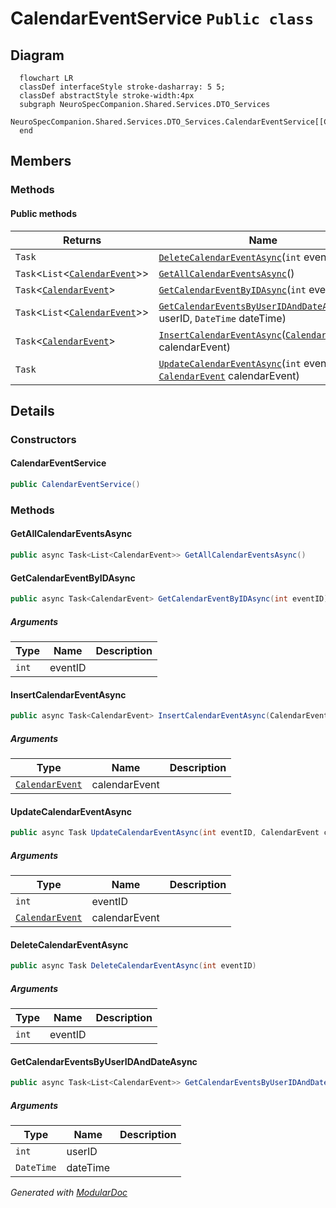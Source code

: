 # CalendarEventService `Public class`

## Diagram
```mermaid
  flowchart LR
  classDef interfaceStyle stroke-dasharray: 5 5;
  classDef abstractStyle stroke-width:4px
  subgraph NeuroSpecCompanion.Shared.Services.DTO_Services
  NeuroSpecCompanion.Shared.Services.DTO_Services.CalendarEventService[[CalendarEventService]]
  end
```

## Members
### Methods
#### Public  methods
| Returns | Name |
| --- | --- |
| `Task` | [`DeleteCalendarEventAsync`](#deletecalendareventasync)(`int` eventID) |
| `Task`&lt;`List`&lt;[`CalendarEvent`](./neurospecsharedmodelsdto-CalendarEvent)&gt;&gt; | [`GetAllCalendarEventsAsync`](#getallcalendareventsasync)() |
| `Task`&lt;[`CalendarEvent`](./neurospecsharedmodelsdto-CalendarEvent)&gt; | [`GetCalendarEventByIDAsync`](#getcalendareventbyidasync)(`int` eventID) |
| `Task`&lt;`List`&lt;[`CalendarEvent`](./neurospecsharedmodelsdto-CalendarEvent)&gt;&gt; | [`GetCalendarEventsByUserIDAndDateAsync`](#getcalendareventsbyuseridanddateasync)(`int` userID, `DateTime` dateTime) |
| `Task`&lt;[`CalendarEvent`](./neurospecsharedmodelsdto-CalendarEvent)&gt; | [`InsertCalendarEventAsync`](#insertcalendareventasync)([`CalendarEvent`](./neurospecsharedmodelsdto-CalendarEvent) calendarEvent) |
| `Task` | [`UpdateCalendarEventAsync`](#updatecalendareventasync)(`int` eventID, [`CalendarEvent`](./neurospecsharedmodelsdto-CalendarEvent) calendarEvent) |

## Details
### Constructors
#### CalendarEventService
```csharp
public CalendarEventService()
```

### Methods
#### GetAllCalendarEventsAsync
```csharp
public async Task<List<CalendarEvent>> GetAllCalendarEventsAsync()
```

#### GetCalendarEventByIDAsync
```csharp
public async Task<CalendarEvent> GetCalendarEventByIDAsync(int eventID)
```
##### Arguments
| Type | Name | Description |
| --- | --- | --- |
| `int` | eventID |   |

#### InsertCalendarEventAsync
```csharp
public async Task<CalendarEvent> InsertCalendarEventAsync(CalendarEvent calendarEvent)
```
##### Arguments
| Type | Name | Description |
| --- | --- | --- |
| [`CalendarEvent`](./neurospecsharedmodelsdto-CalendarEvent) | calendarEvent |   |

#### UpdateCalendarEventAsync
```csharp
public async Task UpdateCalendarEventAsync(int eventID, CalendarEvent calendarEvent)
```
##### Arguments
| Type | Name | Description |
| --- | --- | --- |
| `int` | eventID |   |
| [`CalendarEvent`](./neurospecsharedmodelsdto-CalendarEvent) | calendarEvent |   |

#### DeleteCalendarEventAsync
```csharp
public async Task DeleteCalendarEventAsync(int eventID)
```
##### Arguments
| Type | Name | Description |
| --- | --- | --- |
| `int` | eventID |   |

#### GetCalendarEventsByUserIDAndDateAsync
```csharp
public async Task<List<CalendarEvent>> GetCalendarEventsByUserIDAndDateAsync(int userID, DateTime dateTime)
```
##### Arguments
| Type | Name | Description |
| --- | --- | --- |
| `int` | userID |   |
| `DateTime` | dateTime |   |

*Generated with* [*ModularDoc*](https://github.com/hailstorm75/ModularDoc)
